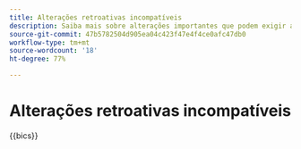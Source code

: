 ```yaml
---
title: Alterações retroativas incompatíveis
description: Saiba mais sobre alterações importantes que podem exigir atualizações em seu código ou extensão personalizada.
source-git-commit: 47b5782504d905ea04c423f47e4f4ce0afc47db0
workflow-type: tm+mt
source-wordcount: '18'
ht-degree: 77%

---
```



# Alterações retroativas incompatíveis

{{bics}}
